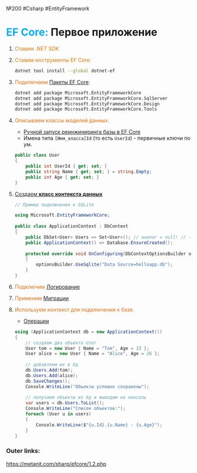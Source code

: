 №200 #Csharp #EntityFramework
# <font color="#00b0f0">EF Core:</font> Первое приложение

1. <font color="#de7802">Ставим .NET SDK</font>
2. <font color="#de7802">Ставим инструменты EF Core:</font>
	```bash
	dotnet tool install --global dotnet-ef
	```

3. <font color="#e36c09">Подключаем [Пакеты EF Core](1.%20Languages/C-sharp/Базы%20данных/EF%20Core/_/Пакеты%20EF%20Core.md):</font>
	```bash
	dotnet add package Microsoft.EntityFrameworkCore
	dotnet add package Microsoft.EntityFrameworkCore.SqlServer
	dotnet add package Microsoft.EntityFrameworkCore.Design
	dotnet add package Microsoft.EntityFrameworkCore.Tools
	```

4. <font color="#e36c09">Описываем классы моделей данных.</font>
	- [Ручной запуск реинжиниринга базы в EF Core](1.%20Languages/C-sharp/Базы%20данных/EF%20Core/_/Ручной%20запуск%20реинжиниринга%20базы%20в%20EF%20Core.md)
	- Имена типа `[Имя_класса]Id` (то есть `UserId`) - первичные ключи по ум.
	```csharp
	public class User 
	{ 
		public int UserId { get; set; } 
		public string Name { get; set; } = string.Empty; 
		public int Age { get; set; }
	}
	```

5. <font color="#e36c09">[Создаем **класс контекста данных**](1.%20Languages/C-sharp/Базы%20данных/EF%20Core/1.%20Введение/3.%20Контекст%20БД.md)</font>
	```csharp
	// Пример подключения к SQLite
	
	using Microsoft.EntityFrameworkCore;
	 
	public class ApplicationContext : DbContext
	{
	    public DbSet<User> Users => Set<User>(); // аналог = null! // - для обхода стат. анализа кода на пустое ссылочное свойство
	    public ApplicationContext() => Database.EnsureCreated();
	 
	    protected override void OnConfiguring(DbContextOptionsBuilder optionsBuilder)
	    {
	        optionsBuilder.UseSqlite("Data Source=helloapp.db");
	    }
	}
	```

6. <font color="#e36c09">Подключим [Логирование](1.%20Languages/C-sharp/Базы%20данных/EF%20Core/1.%20Введение/5.%20Логирование.md)</font>
	<br>
7. <font color="#e36c09">Применим [Миграции](1.%20Languages/C-sharp/Базы%20данных/EF%20Core/1.%20Введение/6.%20Миграции.md)</font>
	<br>
8. <font color="#e36c09">Используем контекст для подключения к базе.</font>
	- [Операции](1.%20Languages/C-sharp/Базы%20данных/EF%20Core/1.%20Введение/4.%20Операции.md)
	```csharp
	using (ApplicationContext db = new ApplicationContext())
	{
	    // создаем два объекта User
	    User tom = new User { Name = "Tom", Age = 33 };
	    User alice = new User { Name = "Alice", Age = 26 };
	 
	    // добавляем их в бд
	    db.Users.Add(tom);
	    db.Users.Add(alice);
	    db.SaveChanges();
	    Console.WriteLine("Объекты успешно сохранены");
	 
	    // получаем объекты из бд и выводим на консоль
	    var users = db.Users.ToList();
	    Console.WriteLine("Список объектов:");
	    foreach (User u in users)
	    {
	        Console.WriteLine($"{u.Id}.{u.Name} - {u.Age}");
	    }
	}
	```


### Outer links:
https://metanit.com/sharp/efcore/1.2.php